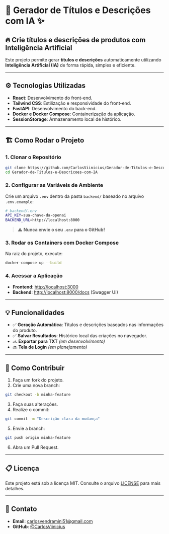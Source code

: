 # 🚀 **Gerador de Títulos e Descrições com IA** ✨

## 🔥 **Crie títulos e descrições de produtos com Inteligência Artificial**

Este projeto permite gerar **títulos e descrições** automaticamente utilizando **Inteligência Artificial (IA)** de forma rápida, simples e eficiente.

---

## ⚙️ **Tecnologias Utilizadas**

- **React**: Desenvolvimento do front-end.
- **Tailwind CSS**: Estilização e responsividade do front-end.
- **FastAPI**: Desenvolvimento do back-end.
- **Docker e Docker Compose**: Containerização da aplicação.
- **SessionStorage**: Armazenamento local de histórico.

---

## 🏗️ **Como Rodar o Projeto**

### 1. **Clonar o Repositório**

```bash
git clone https://github.com/CarlosViinicius/Gerador-de-Titulos-e-Descricoes-com-IA.git
cd Gerador-de-Titulos-e-Descricoes-com-IA
```

### 2. **Configurar as Variáveis de Ambiente**

Crie um arquivo `.env` dentro da pasta `backend/` baseado no arquivo `.env.example`:

```bash
# backend/.env
API_KEY=sua-chave-da-openai
BACKEND_URL=http://localhost:8000
```

> ⚠️ **Nunca envie o seu `.env` para o GitHub!**

### 3. **Rodar os Containers com Docker Compose**

Na raiz do projeto, execute:

```bash
docker-compose up --build
```

### 4. **Acessar a Aplicação**

- **Frontend**: [http://localhost:3000](http://localhost:3000)
- **Backend**: [http://localhost:8000/docs](http://localhost:8000/docs) (Swagger UI)

---

## 💡 **Funcionalidades**

- ✅ **Geração Automática**: Títulos e descrições baseados nas informações do produto.
- ✅ **Salvar Resultados**: Histórico local das criações no navegador.
- 🔜 **Exportar para TXT** _(em desenvolvimento)_
- 🔜 **Tela de Login** _(em planejamento)_

---

## 🚀 **Como Contribuir**

1. Faça um fork do projeto.
2. Crie uma nova branch:

```bash
git checkout -b minha-feature
```

3. Faça suas alterações.
4. Realize o commit:

```bash
git commit -m "Descrição clara da mudança"
```

5. Envie a branch:

```bash
git push origin minha-feature
```

6. Abra um Pull Request.

---

## 📋 **Licença**

Este projeto está sob a licença MIT. Consulte o arquivo [LICENSE](LICENSE) para mais detalhes.

---

## 💬 **Contato**

- **Email**: carlosvendramini51@gmail.com
- **GitHub**: [@CarlosViinicius](https://github.com/CarlosViinicius)

